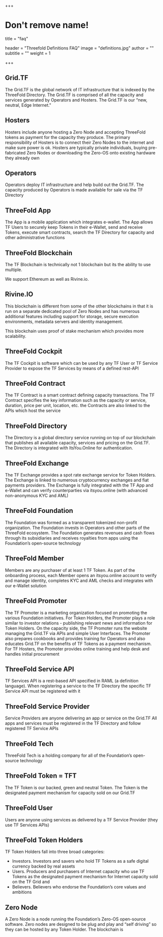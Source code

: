+++
# Don't remove name!
title = "faq"

header = "Threefold Definitions FAQ"
image = "definitions.jpg"
author = ""
subtitle = ""
weight = 1

+++


## Grid.TF

The Grid.TF is the global network of IT infrastructure that is indexed by the ThreeFold Directory.  The Grid.TF is comprised of all the capacity and services generated by Operators and Hosters.  The Grid.TF is our “new, neutral, Edge Internet."

## Hosters

Hosters include anyone hosting a Zero Node and accepting ThreeFold tokens as payment for the capacity they produce.  The primary responsibility of Hosters is to connect their Zero Nodes to the internet and make sure power is ok.  Hosters are  typically private individuals, buying pre-fabricated Zero Nodes or downloading the Zero-OS onto existing hardware they already own

## Operators

Operators deploy IT infrastructure and help build out the Grid.TF.  The capacity produced by Operators is made available for sale via the TF Directory

## ThreeFold App

The App is a mobile application which integrates e-wallet.  The App allows TF Users to securely keep Tokens in their e-Wallet, send and receive Tokens, execute smart contracts, search the TF Directory for capacity and other administrative functions

## ThreeFold Blockchain

The TF Blockchain is technically not 1 blockchain but its the ability to use multiple.

We support Ethereum as well as Rivine.io.

## Rivine.IO

This blockchain is different from some of the other blockchains in that it is run on a separate dedicated pool of Zero Nodes and has numerous additional features including support for storage, secure execution environments, metadata servers and identity management.

This blockchain uses proof of stake mechanism which provides more scalability.

## ThreeFold Cockpit

The TF Cockpit is software which can be used by any TF User or TF Service Provider to expose the TF Services by means of a defined rest-API

## ThreeFold Contract

The TF Contract is a smart contract defining capacity transactions.  The TF Contract specifies the key information such as the capacity or service, duration, price per unit, location, etc.  the Contracts are also linked to the APIs which host the service

## ThreeFold Directory

The Directory is a global directory service running on top of our blockchain that publishes all available capacity, services and pricing on the Grid.TF.  The Directory is integrated with ItsYou.Online for authentication.

## ThreeFold Exchange

The TF Exchange provides a spot rate exchange service for Token Holders.  The Exchange is linked to numerous cryptocurrency exchanges and fiat payments providers.  The Exchange is fully integrated with the TF App and e-Wallet and can verify counterparties via itsyou.online (with advanced non-anonymous KYC and AML)

## ThreeFold Foundation

The Foundation  was formed as a transparent tokenized non-profit organization.  The Foundation invests in Operators and other parts of the ThreeFold ecosystem.  The Foundation generates revenues and cash flows through its subsidiaries and receives royalties from apps using the Foundation’s open-source technology

## ThreeFold Member

Members are any purchaser of at least 1 TF Token.  As part of the onboarding process, each Member opens an itsyou.online account to verify and manage identity, completes KYC and AML checks and integrates with our e-Wallet solution

## ThreeFold Promoter

The TF Promoter is a marketing organization focused on promoting the various Foundation initiatives.  For Token Holders, the Promoter plays a role similar to investor relations - publishing relevant news and information for Token Holders.  On the capacity side, the TF Promoter runs the website managing the Grid.TF via APIs and simple User Interfaces.  The Promoter also prepares cookbooks and provides training for Operators and also educates Grid.TF on the benefits of TF Tokens as a payment mechanism.  For TF Hosters, the Promoter provides online training and help desk and handles initial procurement

## ThreeFold Service API

TF Services API is a rest-based API specified in RAML (a definition language).  When registering a service to the TF Directory the specific TF Service API must be registered with it

## ThreeFold Service Provider

Service Providers are anyone delivering an app or service on the Grid.TF  All apps and services must be registered in the TF Directory and follow registered TF Service APIs

## ThreeFold Tech

ThreeFold Tech is a holding company for all of the Foundation’s open-source technology


##  ThreeFold Token = TFT

The TF Token is our backed, green and neutral Token.  The Token is the designated payment mechanism for capacity sold on our Grid.TF

## ThreeFold User

Users are anyone using services as delivered by a TF Service Provider (they use TF Services APIs)

## ThreeFold Token Holders


TF Token Holders fall into three broad categories:
- Investors.  Investors and savers who hold TF Tokens as a safe digital currency backed by real assets
- Users.  Producers and purchasers of Internet capacity who use TF Tokens as the designated payment mechanism for Internet capacity sold on the TF Grid and
- Believers.  Believers who endorse the Foundation’s core values and ambitions

## Zero Node

A Zero Node is a node running the Foundation’s Zero-OS open-source software.  Zero nodes are designed to be plug and play and “self driving” so they can be hosted by any Token Holder.  The blockchain is
